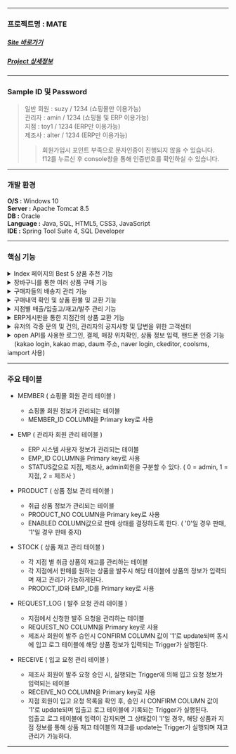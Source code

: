 ----------------------
### 프로젝트명 : MATE
##### [Site 바로가기](park.jh92.kro.kr/mate)
##### [Project 상세정보](https://www.notion.so/MATE-Market-Adult-Toy-Erp-5bd15f0a8c5b44e6902a9fd7c69e27f1)
----------------------

### Sample ID 및 Password
> 일반 회원 : suzy / 1234 (쇼핑몰만 이용가능) <br>
> 관리자 : amin / 1234 (쇼핑몰 및 ERP 이용가능) <br>
> 지점 : toy1 / 1234 (ERP만 이용가능) <br>
> 제조사 : alter / 1234 (ERP만 이용가능) <br>
> > 회원가입시 포인트 부족으로 문자인증이 진행되지 않을 수 있습니다.<br>
> > f12를 누르신 후 console창을 통해 인증번호를 확인하실 수 있습니다.
--- 

### 개발 환경
**O/S :** Windows 10 <br>
**Server :** Apache Tomcat 8.5 <br>
**DB :** Oracle <br>
**Language :** Java, SQL, HTML5, CSS3, JavaScript <br>
**IDE :** Spring Tool Suite 4, SQL Developer <br>

---

### 핵심 기능
<details><summary>Index 페이지의 Best 5 상품 추천 기능</summary><div markdown="1">

> 온라인 쇼핑몰의 index 페이지에 구매가 많은 상위 5개의 상품의 사진들이 5초에 한번씩 변경되며 나타난다.

```html
	<div class="content-div">
		<div class="blur-div first-div best-div"></div>
		<div class="main-div best-div"></div>
		<div class="blur-div second-div best-div"></div>
		<div class="blur-div third-div best-div"></div>
	</div>

```
```javascript

	/* ajax를 통해 구매량이 가장 많은 상위 5개의 상품 이미지를 가져온다. */
	$(function(){
		$.ajax({
			url: "${pageContext.request.contextPath}/product/getBest.do",
			method: "get",
			dataType: "json",
			success:function(data){
				$(data).each(function(i, map){
					console.log(map);
					var html = "<div class='img-div img-none' id='bestImg-" + i + "'>";
					html += '<img class="bestImgs" data-id="'+map.productNo+'" src="${pageContext.request.contextPath}/resources/upload/mainimages/' + map.renamedFilename + '" alt="" />';
					html += "</div>";
					console.log(html);
					$(".content-div").after(html);
				});
				startPlayM(data.length);
				startPlay1(data.length);
				startPlay2(data.length);
				startPlay3(data.length);
			},
			error: function(xhr, status, err){
				console.log(xhr, status, err);
			}
		});
	});

	/* 각 div 마다 다른 상품을 보여주고, 5초마다 사진이 변경된다. */
	var startPlayM = function(i){
		var cnt = 1;
		$(".main-div").html($("#bestImg-"+ (cnt-1)).html());
		playM = setInterval(function() {
			$(".main-div").html($("#bestImg-"+cnt).html());
			if(cnt < i-1)cnt++;
			else cnt = 0;
		}, 5000);
	}
	var startPlay1 = function(i){
		var cnt = 0;
		$(".first-div").html($("#bestImg-"+ (i-1)).html());
		play1 = setInterval(function() {
			$(".first-div").html($("#bestImg-"+cnt).html());
			if(cnt < i-1)cnt++;
			else cnt = 0;
		}, 5000);
	}
	var startPlay2 = function(i){
		var cnt = 2;
		$(".second-div").html($("#bestImg-"+ (cnt-1)).html());
		play2 = setInterval(function() {
			$(".second-div").html($("#bestImg-"+cnt).html());
			if(cnt < i-1)cnt++;
			else cnt = 0;
		}, 5000);
	}
	var startPlay3 = function(i){
		var cnt = 3;
		$(".third-div").html($("#bestImg-"+ (cnt-1)).html());
		play3 = setInterval(function() {
			$(".third-div").html($("#bestImg-"+cnt).html());
			if(cnt < i-1)cnt++;
			else cnt = 0;
		}, 5000);
	}
	var stopPlay = function() {
		clearInterval(playM);
		clearInterval(play1);
		clearInterval(play2);
		clearInterval(play3);
	};

	/* div에 표시된 사진에 마우스를 hover시 사진이 변경이 멈추고, hover 종료시 다시 사진이 변경되게 된다. */
	$(function(){
		$(".best-div").hover(function(){
			console.log("stop");
			stopPlay();
		},function(){
			console.log("start");
			startPlayM(15);
			startPlay1(15);
			startPlay2(15);
			startPlay3(15);
		});

		$(".best-div").click(function(){
			var productNo = $(this).find("img").data("id");
			//console.log(productNo);
			location.href = '${pageContext.request.contextPath}/product/productDetail.do?productNo='+productNo;
		});
	});

```

</div>
</details>

<details><summary>장바구니를 통한 여러 상품 구매 기능</summary><div markdown="1">
	
> 상품 상세 페이지를 통해 상품을 장바구니에 담은 후, <br>
> 장바구니에서 구매 할 상품의 체크박스를 선택하고 구매하기 버튼 클릭 시,<br>
> 선택된 상품을 JSON과 ajax를 통해 한번에 구매가능하다.	

```javascript

	/* 선택된 상품 번호와 상품 수량을 배열로 만든다. */
	var param=[];
	$productNos.each(function(i, productNo){
		var dataId = $(productNo).data("id");
		var amount = null;
		$productAmounts.each(function(i, ProductAmount){
			if(dataId == $(ProductAmount).data("id")) amount = $(ProductAmount).val();
		});
		var data = {
			addressName : $("#hidden-addr").val(),
			productNo : $(productNo).val(),
			amount : amount,
			memberId : '${loginMember.memberId}'
		};
		param.push(data);
	});
	
	/* 생성된 상품 배열을 JSON문자열로 변환하여 ajax를 통해 서버로 전송 */
	var jsonParam = JSON.stringify(param);
	
	$.ajax({
		url : "${pageContext.request.contextPath}/product/purchaseProducts.do",
		type : "POST",
		data : {jsonParam : jsonParam},
		dataType : "json",
		success : function(data){
			if(data.result > 0){
				//카카오페이
				openKakao(data.purchaseNo);
				location.href = '${pageContext.request.contextPath}/member/myPage.do';
			}
			else{
				alert("상품구매에 오류가 발생하였습니다. 다시 진행해주세요.");
				history.go(0);
			}
		},
		error : function(xhr, status, err){
			console.log(xhr, status, err);
		}
	});

```
	
```java

	@ResponseBody
	@PostMapping("/purchaseProducts.do")
	public Map<String, Object> purchaseProducts(@RequestParam("jsonParam") String jsonParam) {
		
		//받아온 JSON문자열을 JSON배열로 변환
		JSONArray array = JSONArray.fromObject(jsonParam);
		
		List<Map<String, Object>> params = new ArrayList<>();
		
		//JSON배열을 map객체로 
		for(int i = 0; i < array.size(); i++) {
			JSONObject jObj = (JSONObject)array.get(i);
			Map<String, Object> map = new HashMap<>();
			map.put("addressName", jObj.get("addressName"));
			map.put("productNo", jObj.get("productNo"));
			map.put("amount", jObj.get("amount"));
			map.put("memberId", jObj.get("memberId"));
			
			params.add(map);
		}
		
		log.debug("params@controller = {}", params);
		
		int result = productService.purchaseProducts(params);
		
		Map<String, Object> map = new HashMap<>();
		map.put("result", result);
		map.put("purchaseNo", params.get(0).get("purchaseNo"));
		
		return map;
	}

```

</div>
</details>

<details><summary>구매자들의 배송지 관리 기능</summary><div markdown="1">

> 장바구니에서 상품 구매시 배송지를 선택할 때,<br>
> 배송지 선택하기 버튼을 클릭하여 모달창을 통해 배송지를 선택할 수 있다.<br>
> 기존에 배송지가 없을 시, 나타난 배송지 선택창에서 배송지 생성하기 버튼을 클릭하여<br>
> 새로 나타난 배송지 생성하기 모달창을 통해 배송지 생성 후 다시 배송지 선택을 할 수 있다.

```html
<!-- 배송지 선택하기 버튼 클릭시 나타나는 모달창 -->
<div class="modal" id="address-modal">
	<div class="modal-section">
		<div class="modal-head">
			<a href="javascript:closeAddressModal();" class="modal-close">X</a>
			<p class="modal-title">배송지를 선택 해주세요.</p>
		</div>
		<div class="modal-body">
			<table id="address-tbl">
				
			</table>
			<input type="button" value="배송지 생성하기" onclick="openAddressEnrollModal();"/>
		</div>
		<div class="modal-footer">
			<input class="modal-cancel modal-btn" type="button" value="취소" onclick="closeAddressModal();"/>
			<input class="modal-submit modal-btn" type="submit" value="선택" onclick="selectAddress();"/>
		</div>

	</div>
</div>

<!-- 새로운 배송지 생성시 나타나는 모달창 -->
<div class="modal" id="addressEnroll-modal">
	<div class="modal-section">
		<div class="modal-head">
			<a href="javascript:closeAddressEnrollModal();" class="modal-close">X</a>
			<p class="modal-title">새로운 배송지 정보를 입력해주세요.</p>
		</div>
		<div class="modal-body">
		
		<div id="container-addr">
			<div class="form-row">
			    <div class="form-group col-md-6">
			      <label for="inputEmail4">배송지 명</label>
			      <input type="text" class="form-control addressEnrollInput" id="addressName" name="addressName" required>
			      <span class="guide ok">이 배송지명은 사용가능합니다.</span>
				  <span class="guide error">이 배송지명은 사용할 수 없습니다.</span>
				  <input type="hidden" id="nameValid" value="0" />
			    </div>
			    <div class="form-group col-md-6">
			      <label for="inputPassword4">회원 ID</label>
			      <input type="text" class="form-control addressEnrollInput" id="memberId" value="${ loginMember.memberId }" readonly>
			    </div>
		    </div>
			<div class="form-row">
			    <div class="form-group col-md-6">
			      <label for="inputEmail4">수취인 성명</label>
			      <input type="text" class="form-control addressEnrollInput" id="receiverName" required >
			    </div>
			    <div class="form-group col-md-6">
			      <label for="inputPassword4">수취인 연락처</label>
			      <input type="text" class="form-control addressEnrollInput" id="receiverPhone" oninput="this.value = this.value.replace(/[^0-9.]/g, '').replace(/(\..*)\./g, '$1');" required >
			    </div>
		    </div>
		    
		    <div class="form-group">
				<button type="button" class="btn btn-default" onclick="execPostCode();"><i class="fa fa-search"></i> 우편번호 찾기</button> 	
		    	<input class="form-control addressEnrollInput" style="width: 40%; display: inline;" 
		    	 	   name="addr1" 
		    	 	   id="addr1" type="text" readonly required>
			</div>
			<div class="form-group">
			    <label for="addr2">도로명 주소</label>
				<input class="form-control addressEnrollInput" style="top: 5px;" 
					   name="addr2" id="addr2" type="text" readonly required/>
		    </div>
			<div class="form-group">
			    <label for="addr3">상세 주소</label>
				<input class="form-control addressEnrollInput" 
					   placeholder="상세주소를 입력해주세요." 
					   name="addr3" id="addr3" type="text" required/>
		    </div>
		</div>
	
		</div>
		<div class="modal-footer">
			<input class="modal-cancel modal-btn" type="button" value="취소" onclick="closeAddressEnrollModal();"/>
			<input class="modal-submit modal-btn" type="submit" value="등록" onclick="addressEnroll();"/>
		</div>

	</div>
</div>
```

```javascript
//주소 선택 모달 실행시
function openAddressModal(){	
	var memberId = "${loginMember.memberId}";
	var html = "<tr><th>#</th><th>배송지명</th><th>수취인명</th><th>수취인 전화번호</th><th>우편번호</th><th>배송지 주소</th><th>배송지 상세주소</th><th>배송지 생성일</th><th>삭제</th></tr>";
	$.ajax({
		url : "${ pageContext.request.contextPath}/member/selectMemberAddress.do",
		data : {
			memberId : memberId
		},
		method : "GET",
		dataType : "json",
		success : function(data){
			console.log(data);
			
			if(data.length != 0){
				$(data).each(function(i, addr){
					var stillUtc = moment.utc(addr.regDate).toDate();
					html += "<tr>"
						  + "<td><input type='radio' name='address-radio'/>"
						  + "<td class='addrName'>" + addr.addressName + "</td>"
						  + "<td class='receiverName'>" + addr.receiverName + "</td>"
						  + "<td class='receiverPhone'>" + addr.receiverPhone + "</td>"
						  + "<td>" + addr.addr1 + "</td>"
						  + "<td class='addr2'>" + addr.addr2 + "</td>"
						  + "<td class='addr3'>" + addr.addr3 + "</td>"
						  + "<td>" + moment(stillUtc).local().format('YYYY-MM-DD') + "</td>"
						  + "<td><input class='delete-btn' type='button' value='X' onclick='deleteAddress(\"" + addr.addressName + "\");' /></td>"
						  + "</tr>";
				});
			}
			else{
				html += "<tr>"


					  + "<td colspan='9'>등록된 배송지가 없습니다. 새로운 배송지를 등록해주세요.</td>"


					  + "</tr>";
				
			}
			
			$("#address-tbl").append(html);
		},
		error : function(xhr, status, err){
			console.log(xhr,status,err);
		}
	});
	
	$("#address-modal").fadeIn(250);
}

//주소 선택 모달 종료시
function closeAddressModal(){
	$("#address-modal").fadeOut(250);
	$("#address-tbl").html("");
}

//주소 생성 모달 실행시
function openAddressEnrollModal(){
	closeAddressModal();
	$("#addressEnroll-modal").fadeIn(250);
}

//주소 생성 모달 종료시
function closeAddressEnrollModal(){
	$("#addressEnroll-modal").fadeOut(250);
	openAddressModal();
	$("#addressName").val("");
	$("#receiverName").val("");
	$("#receiverPhone").val("");
	$("#addr1").val("");
	$("#addr2").val("");
	$("#addr3").val("");
	$("#nameValid").val(0);
	$(".guide").hide();
}

//주소 생성시 주소명 검사
$("#addressName").keyup(function(){
	var $this = $(this);

	if($this.val().length < 1){
		$(".guide").hide();
		$("#nameValid").val(0);
		return;
	}
	
	$.ajax({
		url : "${ pageContext.request.contextPath }/member/checkAddressName.do",
		data : {
			memberId : "${loginMember.memberId}",
			addressName : $this.val()
		},
		method : "GET",
		dataType : "json",
		success : function(data){
			console.log(data);
			var $ok = $(".guide.ok");
			var $error = $(".guide.error");
			var $nameValid = $("#nameValid");
	
			if(data.isAvailable){
				$ok.show();
				$error.hide();
				$nameValid.val(1);
			}
			else{
				$ok.hide();
				$error.show();
				$nameValid.val(0);
			}
			
		},
		error : function(xhr, status, err){
			console.log("처리실패!");
			console.log(xhr);
			console.log(status);
			console.log(err);
		}
	});

});

//ajax를 통한 주소 생성
function addressEnroll(){
	var flag = 0;
	$(".addressEnrollInput").each(function(i, input){
		if($(input).val() == null || $(input).val() == "") {
			alert("모든 항목을 입력해주세요.");
			flag++;
		}
	});
	if(flag > 0) return false;
	if(/^[0-9]{11,11}$/.test($("#receiverPhone").val()) == false){
		alert("전화번호는 숫자 11자를 입력해야합니다.");
		return false;
	}
	if($("#nameValid").val() == 0) flag++;
	
	if(flag > 0) return;

	var data = {
		memberId : $("#memberId").val(),
		addressName : $("#addressName").val(),
		receiverName : $("#receiverName").val(),
		receiverPhone : $("#receiverPhone").val(),
		addr1 : $("#addr1").val(),
		addr2 : $("#addr2").val(),
		addr3 : $("#addr3").val(),
	};
	$.ajax({
		url : "${ pageContext.request.contextPath}/member/addressEnroll.do",
		data : data,
		method : "POST",
		dataType : "json",
		success : function(data){
			if(data){
				alert("배송지 등록이 완료되었습니다.");
				closeAddressEnrollModal();
			}
			else{
				alert("배송지 등록이 실패하였습니다. 다시 등록해주세요.");
			}
		},
		error : function(xhr, status, err){
			console.log(xhr, status, err);
		}
	});
}

//ajax를 통한 주소 삭제
function deleteAddress(addressName){
	$.ajax({
		url: '${pageContext.request.contextPath}/member/deleteAddress.do',
		method: 'POST',
		data: {
			memberId: '${loginMember.memberId}',
			addressName: addressName
		},
		dataType: 'json',
		success: function(data){
			alert(data.msg);
			closeAddressModal();
			openAddressModal();
		},
		error: function(xhr, status, err){
			console.log(xhr, status, err);
		}
	});
}
```

</div>
</details>

<details><summary>구매내역 확인 및 상품 환불 및 교환 기능</summary><div markdown="1">
> 모달창을 통하여 상품의 환불/교환 신청을 할 수 있다.
</div>
</details>

<details><summary>지점별 매출/입출고/재고/발주 관리 기능</summary><div markdown="1">
> 매출 : chart.js 사용하여 월별/일별 매출 현황을 그래프를 통해 확인할 수 있다.<br>
> 입출고, 재고, 발주 : 입출고, 재고, 발주 로그를 테이블을 통해 확인할 수 있다.<br>
> sql트리거를 이용하여, 상품의 주문/결제/반품/입고/발주 등이 버튼 한두번의 클릭으로 가능하다.
	
```sql
-- 주문 로그에 결제 컬럼 update시 입출고 로그에 출고로 insert 되고 cart에 삭제하는 트리거
create or replace trigger trg_purchase_log
    before
    update on purchase_log
    for each row
declare    
    v_member_id member.member_id%type;
begin
    if :new.purchased = 1 then
        insert into
            io_log
        values(
            seq_io_no.nextval,
            'O',
            :new.amount,
            default,
            :new.product_no,
            'admin',
            '온라인 - 구매'
        );
        
        select
            member_id
        into
            v_member_id
        from
            purchase
        where
            purchase_no = :new.purchase_no;
        
        delete from
            cart
        where 
            member_id = v_member_id
            and product_no = :new.product_no;
    end if;
end;
/

-- 환불 수락시 입출고 로그에 입고로 insert 되는 트리거
create or replace trigger trg_return
    before
    update on return
    for each row
declare    
    v_product_no product.product_no%type;
begin
    if :new.confirm = 1 and :new.status = 'R' then
    
        select 
            product_no
        into
            v_product_no
        from 
            purchase_log
        where
            purchase_log_no = :new.purchase_log_no;
            
        insert into
            io_log
        values(
            seq_io_no.nextval,
            'I',
            :new.amount,
            default,
            v_product_no,
            'admin',
            '온라인 - 환불'
        );
    end if;
    
    if :new.confirm = 1 and :new.status = 'E' then
    
        select 
            product_no
        into
            v_product_no
        from 
            purchase_log
        where
            purchase_log_no = :new.purchase_log_no;
            
        insert into
            io_log
        values(
            seq_io_no.nextval,
            'O',
            :new.amount,
            default,
            v_product_no,
            'admin',
            '온라인 - 교환'
        );
            
        insert into
            io_log
        values(
            seq_io_no.nextval,
            'I',
            :new.amount,
            default,
            v_product_no,
            'admin',
            '불량품 교환'
        );
    end if;
end;
/

-- 입고 수락(update)시 입출고 로그에 입고로 insert 되는 트리고
create or replace trigger trg_receive
    before
    update on receive
    for each row
declare
    v_emp_name emp.emp_name%type;
begin
    if :new.confirm = 1 then
        select
            emp_name
        into
            v_emp_name
        from
            emp
        where
            emp_id = :new.manufacturer_id;
        
        insert into
            io_log
        values(
            seq_io_no.nextval,
            'I',
            :new.amount,
            default,
            :new.product_no,
            :new.emp_id,
            v_emp_name || ' - 입고'
        );
    end if;
end;
/

-- 입출고 로그에 입고/출고시 재고 반영 관련 트리거
create or replace trigger trg_io_log
    before
    insert on io_log
    for each row
begin
    if :new.status = 'I' then
        update
            stock
        set
            stock = stock + :new.amount
        where
            product_no = :new.product_no and
            emp_id = :new.emp_id;
    end if;
    if :new.status = 'O' then
           update
            stock
        set
            stock = stock - :new.amount
        where
            product_no = :new.product_no and
            emp_id = :new.emp_id;
    end if;
end;
/

-- 제조사가 발주 로그 확인 후 수락(update) 시 입고테이블에 insert 관련 트리거
create or replace trigger trg_request_log
    before
    update on request_log
    for each row
begin
    if :new.confirm = 1 then
        insert into
            receive
        values(
            seq_receive_no.nextval,
            :new.manufacturer_id,
            :new.amount,
            default,
            default,
            :new.product_no,
            :new.emp_id
        );
    end if;
end;
/

-- 반품신청에서 관리자가 승인/거절 하게되면 주문로그의 상태 변경
create or replace trigger trg_return_purchase_log
    before
    update on return
    for each row
begin
    if :new.confirm = 1 then
        update purchase_log
        set status = -2
        where purchase_log_no = :new.purchase_log_no;
    end if;
    if :new.confirm = -1 then
        update purchase_log
        set status = -3
        where purchase_log_no = :new.purchase_log_no;
    end if;
end;
/

-- 상품 발주시 재고테이블 insert
create or replace trigger trg_stock
    before
    insert on request_log
    for each row
declare
    cnt number;
begin
    select 
        count(*)
    into
        cnt
    from
        stock
    where
        product_no = :new.product_no
        and emp_id = :new.emp_id;
        
    if cnt = 0 then
        insert into
            stock
        values(
            :new.product_no,
            :new.emp_id,
            0
        );
    end if;
end;
/
```
</div>
</details>

<details><summary>ERP게시판을 통한 지점간의 상품 교환 기능</summary><div markdown="1">
</div>
</details>

<details><summary>유저의 각종 문의 및 건의, 관리자의 공지사항 및 답변을 위한 고객센터</summary><div markdown="1">
</div>
</details>

<details><summary>open API를 사용한 로그인, 결제, 매장 위치확인, 상품 정보 입력, 핸드폰 인증 기능 <br>&nbsp;&nbsp;&nbsp;
  (kakao login, kakao map, daum 주소, naver login, ckeditor, coolsms, iamport 사용)</summary><div markdown="1">
	
> 
</div>
</details>
  
---

### 주요 테이블  
  
+ MEMBER ( 쇼핑몰 회원 관리 테이블 )
  + 쇼핑몰 회원 정보가 관리되는 테이블
  + MEMBER_ID COLUMN을 Primary key로 사용
  
+ EMP ( 관리자 회원 관리 테이블 )
  + ERP 시스템 사용자 정보가 관리되는 테이블
  + EMP_ID COLUMN을 Primary key로 사용
  + STATUS값으로 지점, 제조사, admin회원을 구분할 수 있다. ( 0 = admin, 1 = 지점, 2 = 제조사 )
  
+ PRODUCT ( 상품 정보 관리 테이블 )
  + 취급 상품 정보가 관리되는 테이블
  + PRODUCT_NO COLUMN을 Primary key로 사용
  + ENABLED COLUMN값으로 판매 상태를 결정하도록 한다. ( '0'일 경우 판매, '1'일 경우 판매 중지)
  
+ STOCK ( 상품 재고 관리 테이블 )
  + 각 지점 별 취급 상품의 재고를 관리하는 테이블
  + 각 지점에서 판매를 원하는 상품을 발주시 해당 테이블에 상품의 정보가 입력되며 재고 관리가 가능하게된다.
  + PRODICT_ID와 EMP_ID를 Primary key로 사용
  
+ REQUEST_LOG ( 발주 요청 관리 테이블 )
  + 지점에서 신청한 발주 요청을 관리하는 테이블
  + REQUEST_NO COLUMN을 Primary key로 사용
  + 제조사 회원이 발주 승인시 CONFIRM COLUMN 값이 '1'로 update되며 동시에 입고 로그 테이블에 해당 상품 정보가 입력되는 Trigger가 실행된다.
 
+ RECEIVE ( 입고 요청 관리 테이블 )
  + 제조사 회원이 발주 요청 승인 시, 실행되는 Trigger에 의해 입고 요청 정보가 입력되는 테이블
  + RECEIVE_NO COLUMN을 Primary key로 사용
  + 지점 회원이 입고 요청 목록을 확인 후, 승인 시 CONFIRM COLUMN 값이 '1'로 update되며 입출고 로그 테이블에 기록되는 Trigger가 실행된다.   
   입출고 로그 테이블에 입력이 감지되면 그 상태값이 'I'일 경우, 해당 상품과 지점 정보를 통해 상품 재고 테이블의 재고를 update는 Trigger가 실행되며 재고 관리가 가능하다.
  
--- 

